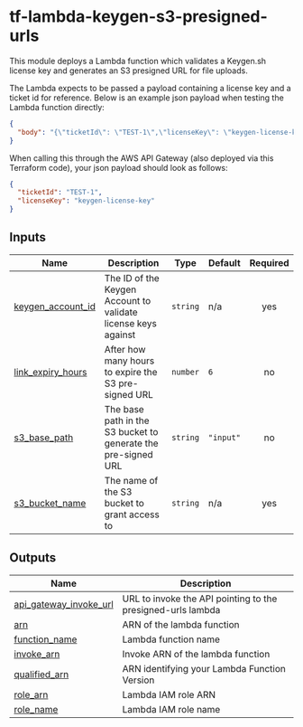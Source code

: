 <!-- BEGIN_TF_DOCS -->
# tf-lambda-keygen-s3-presigned-urls

This module deploys a Lambda function which validates a Keygen.sh license key and generates an S3 presigned URL for file uploads.

The Lambda expects to be passed a payload containing a license key and a ticket id for reference. Below is an example json payload when testing the Lambda function directly:

```json
{
  "body": "{\"ticketId\": \"TEST-1\",\"licenseKey\": \"keygen-license-key\"}"
}
```

When calling this through the AWS API Gateway (also deployed via this Terraform code), your json payload should look as follows:

```json
{
  "ticketId": "TEST-1",
  "licenseKey": "keygen-license-key"
}
```

## Inputs

| Name | Description | Type | Default | Required |
|------|-------------|------|---------|:--------:|
| <a name="input_keygen_account_id"></a> [keygen\_account\_id](#input\_keygen\_account\_id) | The ID of the Keygen Account to validate license keys against | `string` | n/a | yes |
| <a name="input_link_expiry_hours"></a> [link\_expiry\_hours](#input\_link\_expiry\_hours) | After how many hours to expire the S3 pre-signed URL | `number` | `6` | no |
| <a name="input_s3_base_path"></a> [s3\_base\_path](#input\_s3\_base\_path) | The base path in the S3 bucket to generate the pre-signed URL | `string` | `"input"` | no |
| <a name="input_s3_bucket_name"></a> [s3\_bucket\_name](#input\_s3\_bucket\_name) | The name of the S3 bucket to grant access to | `string` | n/a | yes |

## Outputs

| Name | Description |
|------|-------------|
| <a name="output_api_gateway_invoke_url"></a> [api\_gateway\_invoke\_url](#output\_api\_gateway\_invoke\_url) | URL to invoke the API pointing to the presigned-urls lambda |
| <a name="output_arn"></a> [arn](#output\_arn) | ARN of the lambda function |
| <a name="output_function_name"></a> [function\_name](#output\_function\_name) | Lambda function name |
| <a name="output_invoke_arn"></a> [invoke\_arn](#output\_invoke\_arn) | Invoke ARN of the lambda function |
| <a name="output_qualified_arn"></a> [qualified\_arn](#output\_qualified\_arn) | ARN identifying your Lambda Function Version |
| <a name="output_role_arn"></a> [role\_arn](#output\_role\_arn) | Lambda IAM role ARN |
| <a name="output_role_name"></a> [role\_name](#output\_role\_name) | Lambda IAM role name |
<!-- END_TF_DOCS -->